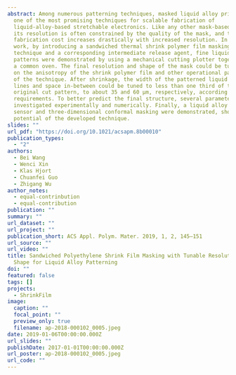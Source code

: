 ```yaml
---
abstract: Among numerous patterning techniques, masked liquid alloy printing is
  one of the most promising techniques for scalable fabrication of
  liquid-alloy-based stretchable electronics. Like any other mask-based process,
  its resolution is often constrained by the quality of the mask, and the
  fabrication cost increases drastically with increased resolution. In this
  work, by introducing a sandwiched thermal shrink polymer film masking
  technique and a corresponding intermediate release agent, fine liquid alloy
  patterns were demonstrated by using a mechanical cutting plotter together with
  a common oven. The final resolution and shape of the mask could be tuned based
  on the anisotropy of the shrink polymer film and other operational parameters
  of the technique. After shrinkage, the width of the patterned liquid alloy
  lines and space in-between could be tuned to less than one third of the
  original cut pattern, to about 35 and 60 μm, respectively, according to
  requirements. To better predict the final structure, several parameters were
  investigated experimentally and numerically. Finally, a liquid alloy strain
  sensor and three-dimensional conformal masking were demonstrated, showing the
  potential of the developed technique.
slides: ""
url_pdf: "https://doi.org/10.1021/acsapm.8b00010"
publication_types:
  - "2"
authors:
  - Bei Wang
  - Wenci Xin
  - Klas Hjort
  - Chuanfei Guo
  - Zhigang Wu
author_notes:
  - equal-contrinbution
  - equal-contribution
publication: ""
summary: ""
url_dataset: ""
url_project: ""
publication_short: ACS Appl. Polym. Mater. 2019, 1, 2, 145–151
url_source: ""
url_video: ""
title: Sandwiched Polyethylene Shrink Film Masking with Tunable Resolution and
  Shape for Liquid Alloy Patterning
doi: ""
featured: false
tags: []
projects:
  - ShrinkFilm
image:
  caption: ""
  focal_point: ""
  preview_only: true
  filename: ap-2018-000102_0005.jpeg
date: 2019-01-06T00:00:00.000Z
url_slides: ""
publishDate: 2017-01-01T00:00:00.000Z
url_poster: ap-2018-000102_0005.jpeg
url_code: ""
---
```

